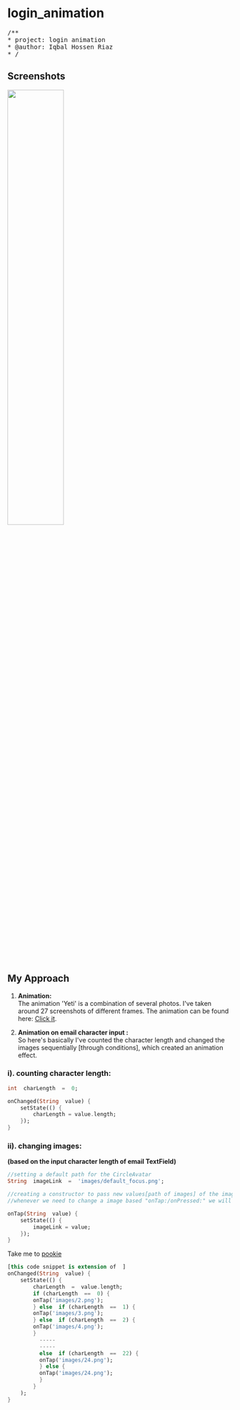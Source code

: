 
# login_animation
<pre>
/**
* project: login animation
* @author: Iqbal Hossen Riaz
* /
</pre>

## Screenshots

<img src="https://github.com/iqbalriiaz/image-logo/blob/main/login_animation.gif?raw=true" style="height: 50%; width:50%;"/>


## My Approach

1. <b>Animation:</b>  <br>The animation 'Yeti' is a combination of several photos. I've taken around 27 screenshots of different frames.
The animation can be found here:  [Click it](https://codepen.io/tsouhaieb/pen/zVrxNe "codepen.io").

2. <b>Animation on email character input :</b>  <br>So here's basically I've counted the character length and changed the images sequentially [through conditions],  which created an animation effect.


### <a name="pookie"></a> <strong>i).  counting character length:</strong>
```Dart
int  charLength  =  0;

onChanged(String  value) {
	setState(() {
		charLength = value.length;
	});
}
```
### <strong>ii). changing images:
(based on the input character length of email TextField)</strong>
```Dart
//setting a default path for the CircleAvatar
String  imageLink  =  'images/default_focus.png';
```

```Dart
//creating a constructor to pass new values[path of images] of the images.
//whenever we need to change a image based "onTap:/onPressed:" we will call the constructor.

onTap(String  value) {
	setState(() {
		imageLink = value;
	});
}
```


Take me to [pookie](#pookie)

```Dart
[this code snippet is extension of  ]
onChanged(String  value) {
	setState(() {
		charLength  =  value.length;
		if (charLength  ==  0) {
		onTap('images/2.png');
		} else  if (charLength  ==  1) {
		onTap('images/3.png');
		} else  if (charLength  ==  2) {
		onTap('images/4.png');
		} 
		  -----
		  -----
		  else  if (charLength  ==  22) {
		  onTap('images/24.png');
		  } else {
		  onTap('images/24.png');
		  }
		}
	);
}
```